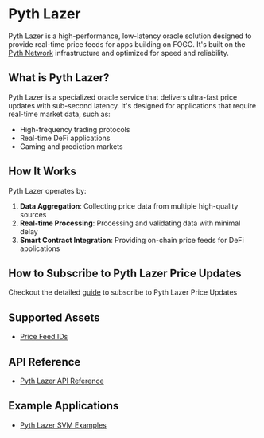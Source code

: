 # Pyth Lazer

Pyth Lazer is a high-performance, low-latency oracle solution designed to provide real-time price feeds for apps building on FOGO. It's built on the [Pyth Network](https://pyth.network/) infrastructure and optimized for speed and reliability.

## What is Pyth Lazer?

Pyth Lazer is a specialized oracle service that delivers ultra-fast price updates with sub-second latency. It's designed for applications that require real-time market data, such as:

- High-frequency trading protocols
- Real-time DeFi applications
- Gaming and prediction markets

## How It Works

Pyth Lazer operates by:

1. **Data Aggregation**: Collecting price data from multiple high-quality sources
2. **Real-time Processing**: Processing and validating data with minimal delay
3. **Smart Contract Integration**: Providing on-chain price feeds for DeFi applications

## How to Subscribe to Pyth Lazer Price Updates

Checkout the detailed [guide](https://docs.pyth.network/lazer/subscribe-price-updates) to subscribe to Pyth Lazer Price Updates


## Supported Assets

- [Price Feed IDs](https://docs.pyth.network/lazer/price-feed-ids)

## API Reference

- [Pyth Lazer API Reference](https://pyth-lazer.dourolabs.app/docs)

## Example Applications

- [Pyth Lazer SVM Examples](https://github.com/pyth-network/pyth-examples/tree/main/lazer/solana)